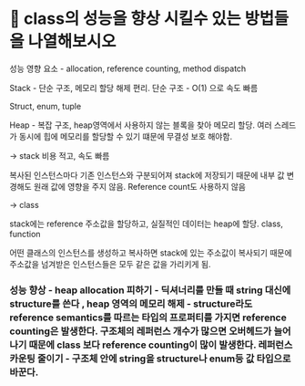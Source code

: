# 🐥 class의 성능을 향상 시킬수 있는 방법들을 나열해보시오



성능 영향 요소 - allocation, reference counting, method dispatch

Stack - 단순 구조, 메모리 할당 해제 편리. 단순 구조 - O(1) 으로 속도 빠름

Struct, enum, tuple



Heap - 복잡 구조, heap영역에서 사용하지 않는 블록을 찾아 메모리 할당. 여러 스레드가 동시에 힙에 메모리를 할당할 수 있기 떄문에 무결성 보호 해야함. 





-> stack 비용 적고, 속도 빠름

복사된 인스턴스마다 기존 인스턴스와 구분되어져 stack에 저장되기 때문에 내부 값 변경해도 원래 값에 영향을 주지 않음. Reference count도 사용하지 않음



-> class

stack에는 reference 주소값을 할당하고, 실질적인 데이터는 heap에 할당. class, function

어떤 클래스의 인스턴스를 생성하고 복사하면 stack에 있는 주소값이 복사되기 때문에 주소값을 넘겨받은 인스턴스들은 모두 같은 값을 가리키게 됨. 



### 성능 향상 - heap allocation 피하기 - 딕셔너리를 만들 때 string 대신에 structure를 쓴다 , heap 영역의 메모리 해제 - structure라도 reference semantics를 따르는 타입의 프로퍼티를 가지면 reference counting은 발생한다. 구조체의 레퍼런스 개수가 많으면 오버헤드가 늘어나기 때문에 class 보다 reference counting이 많이 발생한다.  레퍼런스 카운팅 줄이기 - 구조체 안에 string을 structure나 enum등 값 타입으로 바꾼다.

